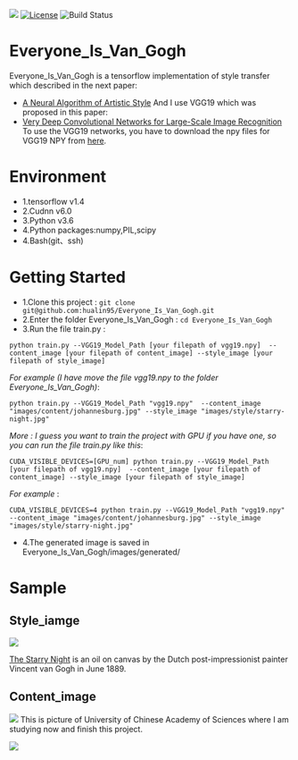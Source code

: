 
![](https://github.com/hualin95/Everyone_Is_Van_Gogh/blob/master/docs/logo.png)
[![License](https://img.shields.io/badge/License-MIT-blue.svg)](https://github.com/hualin95/Everyone_Is_Van_Gogh/blob/master/LICENSE) 
![Build Status](https://img.shields.io/appveyor/ci/gruntjs/grunt/master.svg)
# Everyone_Is_Van_Gogh
Everyone_Is_Van_Gogh is a tensorflow implementation of style transfer which described in the next paper:
* [A Neural Algorithm of Artistic Style](https://arxiv.org/pdf/1508.06576v2.pdf)
And I use VGG19 which was proposed in this paper:
* [Very Deep Convolutional Networks for Large-Scale Image Recognition](https://arxiv.org/abs/1409.1556)
To use the VGG19 networks, you have to download the npy files for VGG19 NPY from [here](https://mega.nz/#!xZ8glS6J!MAnE91ND_WyfZ_8mvkuSa2YcA7q-1ehfSm-Q1fxOvvs).

# Environment
* 1.tensorflow v1.4
* 2.Cudnn v6.0
* 3.Python v3.6 
* 4.Python packages:numpy,PIL,scipy
* 4.Bash(git、ssh)

# Getting Started
* 1.Clone this project : `git clone git@github.com:hualin95/Everyone_Is_Van_Gogh.git`
* 2.Enter the folder Everyone_Is_Van_Gogh : `cd Everyone_Is_Van_Gogh`
* 3.Run the file train.py : 
```
python train.py --VGG19_Model_Path [your filepath of vgg19.npy]  --content_image [your filepath of content_image] --style_image [your filepath of style_image]
```
*For example (I have move the file vgg19.npy to the folder Everyone_Is_Van_Gogh)*: 
```
python train.py --VGG19_Model_Path "vgg19.npy"  --content_image "images/content/johannesburg.jpg" --style_image "images/style/starry-night.jpg"
```
*More : I guess you want to train the project with GPU if you have one, so you can run the file train.py like this*:
```
CUDA_VISIBLE_DEVICES=[GPU_num] python train.py --VGG19_Model_Path [your filepath of vgg19.npy]  --content_image [your filepath of content_image] --style_image [your filepath of style_image]
```
*For example* : 
```
CUDA_VISIBLE_DEVICES=4 python train.py --VGG19_Model_Path "vgg19.npy"  --content_image "images/content/johannesburg.jpg" --style_image "images/style/starry-night.jpg"
```
* 4.The generated image is saved in Everyone_Is_Van_Gogh/images/generated/

# Sample
## Style_iamge
![](https://github.com/hualin95/Everyone_Is_Van_Gogh/blob/master/images/style/starry-night.jpg)

[The Starry Night](https://www.moma.org/learn/moma_learning/vincent-van-gogh-the-starry-night-1889) is an oil on canvas by the Dutch post-impressionist painter Vincent van Gogh in June 1889.
## Content_image
![](https://github.com/hualin95/Everyone_Is_Van_Gogh/blob/master/images/content/ucas1.jpg) 
This is picture of University of Chinese Academy of Sciences where I am studying now and finish this project.

![](https://github.com/hualin95/Everyone_Is_Van_Gogh/blob/master/images/generated/ucas1_starry-night.png)
